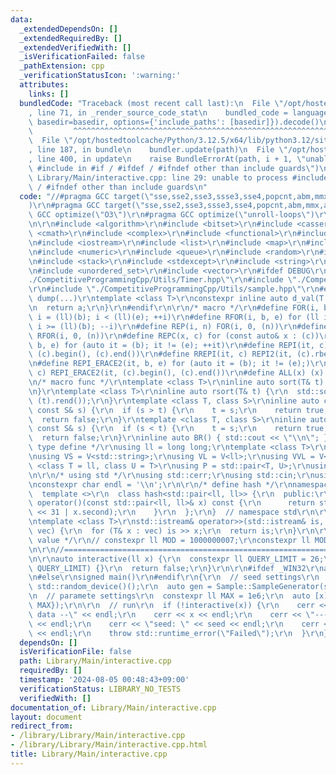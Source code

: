 ```yaml
---
data:
  _extendedDependsOn: []
  _extendedRequiredBy: []
  _extendedVerifiedWith: []
  _isVerificationFailed: false
  _pathExtension: cpp
  _verificationStatusIcon: ':warning:'
  attributes:
    links: []
  bundledCode: "Traceback (most recent call last):\n  File \"/opt/hostedtoolcache/Python/3.12.5/x64/lib/python3.12/site-packages/onlinejudge_verify/documentation/build.py\"\
    , line 71, in _render_source_code_stat\n    bundled_code = language.bundle(stat.path,\
    \ basedir=basedir, options={'include_paths': [basedir]}).decode()\n          \
    \         ^^^^^^^^^^^^^^^^^^^^^^^^^^^^^^^^^^^^^^^^^^^^^^^^^^^^^^^^^^^^^^^^^^^^^^^^^^^^^^^^^\n\
    \  File \"/opt/hostedtoolcache/Python/3.12.5/x64/lib/python3.12/site-packages/onlinejudge_verify/languages/cplusplus.py\"\
    , line 187, in bundle\n    bundler.update(path)\n  File \"/opt/hostedtoolcache/Python/3.12.5/x64/lib/python3.12/site-packages/onlinejudge_verify/languages/cplusplus_bundle.py\"\
    , line 400, in update\n    raise BundleErrorAt(path, i + 1, \"unable to process\
    \ #include in #if / #ifdef / #ifndef other than include guards\")\nonlinejudge_verify.languages.cplusplus_bundle.BundleErrorAt:\
    \ Library/Main/interactive.cpp: line 29: unable to process #include in #if / #ifdef\
    \ / #ifndef other than include guards\n"
  code: "//#pragma GCC target(\"sse,sse2,sse3,ssse3,sse4,popcnt,abm,mmx,avx,avx2,avx512f\"\
    )\r\n#pragma GCC target(\"sse,sse2,sse3,ssse3,sse4,popcnt,abm,mmx,avx\")\r\n#pragma\
    \ GCC optimize(\"O3\")\r\n#pragma GCC optimize(\"unroll-loops\")\r\n#include <immintrin.h>\r\
    \n\r\n#include <algorithm>\r\n#include <bitset>\r\n#include <cassert>\r\n#include\
    \ <cmath>\r\n#include <complex>\r\n#include <functional>\r\n#include <iomanip>\r\
    \n#include <iostream>\r\n#include <list>\r\n#include <map>\r\n#include <memory>\r\
    \n#include <numeric>\r\n#include <queue>\r\n#include <random>\r\n#include <set>\r\
    \n#include <stack>\r\n#include <stdexcept>\r\n#include <string>\r\n#include <unordered_map>\r\
    \n#include <unordered_set>\r\n#include <vector>\r\n#ifdef DEBUG\r\n#include \"\
    ./CompetitiveProgrammingCpp/Utils/Timer.hpp\"\r\n#include \"./CompetitiveProgrammingCpp/Utils/debug.hpp\"\
    \r\n#include \"./CompetitiveProgrammingCpp/Utils/sample.hpp\"\r\n#else\r\n#define\
    \ dump(...)\r\ntemplate <class T>\r\nconstexpr inline auto d_val(T a, T b) {\r\
    \n  return a;\r\n}\r\n#endif\r\n\r\n/* macro */\r\n#define FOR(i, b, e) for (ll\
    \ i = (ll)(b); i < (ll)(e); ++i)\r\n#define RFOR(i, b, e) for (ll i = (ll)((e)-1);\
    \ i >= (ll)(b); --i)\r\n#define REP(i, n) FOR(i, 0, (n))\r\n#define RREP(i, n)\
    \ RFOR(i, 0, (n))\r\n#define REPC(x, c) for (const auto& x : (c))\r\n#define REPI2(it,\
    \ b, e) for (auto it = (b); it != (e); ++it)\r\n#define REPI(it, c) REPI2(it,\
    \ (c).begin(), (c).end())\r\n#define RREPI(it, c) REPI2(it, (c).rbegin(), (c).rend())\r\
    \n#define REPI_ERACE2(it, b, e) for (auto it = (b); it != (e);)\r\n#define REPI_ERACE(it,\
    \ c) REPI_ERACE2(it, (c).begin(), (c).end())\r\n#define ALL(x) (x).begin(), (x).end()\r\
    \n/* macro func */\r\ntemplate <class T>\r\ninline auto sort(T& t) {\r\n  std::sort(ALL(t));\r\
    \n}\r\ntemplate <class T>\r\ninline auto rsort(T& t) {\r\n  std::sort((t).rbegin(),\
    \ (t).rend());\r\n}\r\ntemplate <class T, class S>\r\ninline auto chmax(T& t,\
    \ const S& s) {\r\n  if (s > t) {\r\n    t = s;\r\n    return true;\r\n  }\r\n\
    \  return false;\r\n}\r\ntemplate <class T, class S>\r\ninline auto chmin(T& t,\
    \ const S& s) {\r\n  if (s < t) {\r\n    t = s;\r\n    return true;\r\n  }\r\n\
    \  return false;\r\n}\r\ninline auto BR() { std::cout << \"\\n\"; }\r\n\r\n/*\
    \ type define */\r\nusing ll = long long;\r\ntemplate <class T>\r\nusing V = std::vector<T>;\r\
    \nusing VS = V<std::string>;\r\nusing VL = V<ll>;\r\nusing VVL = V<VL>;\r\ntemplate\
    \ <class T = ll, class U = T>\r\nusing P = std::pair<T, U>;\r\nusing PAIR = P<ll>;\r\
    \n\r\n/* using std */\r\nusing std::cerr;\r\nusing std::cin;\r\nusing std::cout;\r\
    \nconstexpr char endl = '\\n';\r\n\r\n/* define hash */\r\nnamespace std {\r\n\
    \  template <>\r\n  class hash<std::pair<ll, ll>> {\r\n  public:\r\n    size_t\
    \ operator()(const std::pair<ll, ll>& x) const {\r\n      return std::hash<ll>()(x.first\
    \ << 31 | x.second);\r\n    }\r\n  };\r\n}  // namespace std\r\n\r\n/* input */\r\
    \ntemplate <class T>\r\nstd::istream& operator>>(std::istream& is, std::vector<T>&\
    \ vec) {\r\n  for (T& x : vec) is >> x;\r\n  return is;\r\n}\r\n\r\n/* constant\
    \ value */\r\n// constexpr ll MOD = 1000000007;\r\nconstexpr ll MOD = 998244353;\r\
    \n\r\n//=============================================================================================\r\
    \n\r\nauto interactive(ll x) {\r\n  constexpr ll QUERY_LIMIT = 26;\r\n  REP(_,\
    \ QUERY_LIMIT) {}\r\n  return false;\r\n}\r\n\r\n#ifdef _WIN32\r\nauto _main()\r\
    \n#else\r\nsigned main()\r\n#endif\r\n{\r\n  // seed settings\r\n  auto seed =\
    \ std::random_device()();\r\n  auto gen = Sample::SampleGenerator(seed);\r\n\r\
    \n  // paramete settings\r\n  constexpr ll MAX = 1e6;\r\n  auto [x] = gen.generate(PAIR{1,\
    \ MAX});\r\n\r\n  // run\r\n  if (!interactive(x)) {\r\n    cerr << \"-- internal\
    \ data --\" << endl;\r\n    cerr << x << endl;\r\n    cerr << \"-------------------\"\
    \ << endl;\r\n    cerr << \"seed: \" << seed << endl;\r\n    cerr << \"-------------------\"\
    \ << endl;\r\n    throw std::runtime_error(\"Failed\");\r\n  }\r\n}"
  dependsOn: []
  isVerificationFile: false
  path: Library/Main/interactive.cpp
  requiredBy: []
  timestamp: '2024-08-05 00:48:43+09:00'
  verificationStatus: LIBRARY_NO_TESTS
  verifiedWith: []
documentation_of: Library/Main/interactive.cpp
layout: document
redirect_from:
- /library/Library/Main/interactive.cpp
- /library/Library/Main/interactive.cpp.html
title: Library/Main/interactive.cpp
---
```

